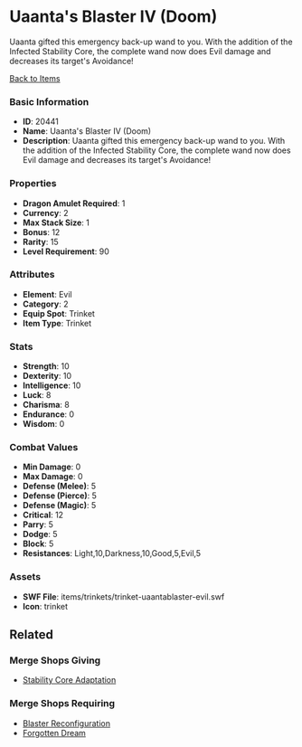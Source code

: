 # Uaanta's Blaster IV (Doom)

Uaanta gifted this emergency back-up wand to you. With the addition of the Infected Stability Core, the complete wand now does Evil damage and decreases its target's Avoidance!

[Back to Items](../items.md)

### Basic Information

- **ID**: 20441
- **Name**: Uaanta&#039;s Blaster IV (Doom)
- **Description**: Uaanta gifted this emergency back-up wand to you. With the addition of the Infected Stability Core, the complete wand now does Evil damage and decreases its target&#039;s Avoidance!

### Properties

- **Dragon Amulet Required**: 1
- **Currency**: 2
- **Max Stack Size**: 1
- **Bonus**: 12
- **Rarity**: 15
- **Level Requirement**: 90

### Attributes

- **Element**: Evil
- **Category**: 2
- **Equip Spot**: Trinket
- **Item Type**: Trinket

### Stats

- **Strength**: 10
- **Dexterity**: 10
- **Intelligence**: 10
- **Luck**: 8
- **Charisma**: 8
- **Endurance**: 0
- **Wisdom**: 0

### Combat Values

- **Min Damage**: 0
- **Max Damage**: 0
- **Defense (Melee)**: 5
- **Defense (Pierce)**: 5
- **Defense (Magic)**: 5
- **Critical**: 12
- **Parry**: 5
- **Dodge**: 5
- **Block**: 5
- **Resistances**: Light,10,Darkness,10,Good,5,Evil,5

### Assets

- **SWF File**: items/trinkets/trinket-uaantablaster-evil.swf
- **Icon**: trinket

## Related

### Merge Shops Giving

- [Stability Core Adaptation](../merge-shops/355-stability-core-adaptation.md)

### Merge Shops Requiring

- [Blaster Reconfiguration](../merge-shops/354-blaster-reconfiguration.md)
- [Forgotten Dream](../merge-shops/367-forgotten-dream.md)

